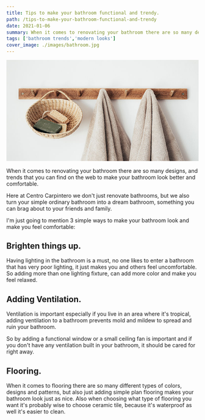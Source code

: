 ```yaml
---
title: Tips to make your bathroom functional and trendy.
path: /tips-to-make-your-bathroom-functional-and-trendy
date: 2021-01-06
summary: When it comes to renovating your bathroom there are so many designs, and trends that you can find on the web to make your bathroom look better and comfortable.
tags: ['bathroom trends','modern looks']
cover_image: ./images/bathroom.jpg
---
```


![background](./images/bathroom.jpg)

When it comes to renovating your bathroom there are so many designs, and trends that you can find on the web to make your bathroom look better and comfortable.

Here at Centro Carpintero we don't just renovate bathrooms, but we also turn your simple ordinary bathroom into a dream bathroom, something you can brag about to your friends and family.

I'm just going to mention 3 simple ways to make your bathroom look and make you feel comfortable:


## Brighten things up.

Having lighting in the bathroom is a must, no one likes to enter a bathroom that has very poor lighting, it just makes you and others feel uncomfortable.
So adding more than one lighting fixture, can add more color and make you feel relaxed.

## Adding Ventilation.

Ventilation is important especially if you live in an area where it's tropical, adding ventilation to a bathroom prevents mold and mildew to spread and ruin your bathroom. 

So by adding a functional window or a small ceiling fan is important and if you don't have any ventilation built in your bathroom, it should be cared for right away. 

## Flooring.

When it comes to flooring there are so many different types of colors, designs and patterns, but also just adding simple plan flooring makes your bathroom look just as nice.
Also when choosing what type of flooring you want it's probably wise to choose ceramic tile, because it's waterproof as well it's easier to clean.








